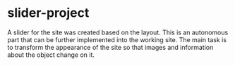 # slider-project
A slider for the site was created based on the layout. This is an autonomous part that can be further implemented into the working site.  The main task is to transform the appearance of the site so that images and information about the object change on it.
